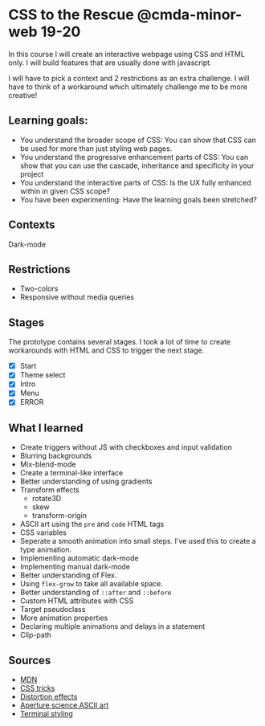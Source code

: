 # CSS to the Rescue @cmda-minor-web 19-20
In this course I will create an interactive webpage using CSS and HTML only. I will build features that are usually done with javascript.

I will have to pick a context and 2 restrictions as an extra challenge. I will have to think of a workaround which ultimately challenge me to be more creative!

## Learning goals:
- You understand the broader scope of CSS: You can show that CSS can be used for more than just styling web pages.
- You understand the progressive enhancement parts of CSS: You can show that you can use the cascade, inheritance and specificity in your project
- You understand the interactive parts of CSS: Is the UX fully enhanced within in given CSS scope?
- You have been experimenting: Have the learning goals been stretched?

## Contexts
Dark-mode

## Restrictions
* Two-colors
* Responsive without media queries

## Stages
The prototype contains several stages. I took a lot of time to create workarounds with HTML and CSS to trigger the next stage.
- [x] Start
- [X] Theme select
- [X] Intro
- [X] Menu
- [X] ERROR

## What I learned
- Create triggers without JS with checkboxes and input validation
- Blurring backgrounds
- Mix-blend-mode
- Create a terminal-like interface
- Better understanding of using gradients
- Transform effects
  - rotate3D
  - skew
  - transform-origin
 - ASCII art using the `pre` and `code` HTML tags
 - CSS variables
 - Seperate a smooth animation into small steps. I've used this to create a type animation.
 - Implementing automatic dark-mode
 - Implementing manual dark-mode
 - Better understanding of Flex.
 - Using `flex-grow` to take all available space.
 - Better understanding of `::after` and `::before`
 - Custom HTML attributes with CSS
 - Target pseudoclass
 - More animation properties
 - Declaring multiple animations and delays in a statement
 - Clip-path
 
 ## Sources
 - [MDN](https://developer.mozilla.org/nl/)
 - [CSS tricks](https://css-tricks.com/)
 - [Distortion effects](https://1stwebdesigner.com/trippy-css-distortion-effects/)
 - [Aperture science ASCII art](https://combineoverwiki.net/wiki/Still_Alive)
 - [Terminal styling](https://css-tricks.com/old-timey-terminal-styling/)
